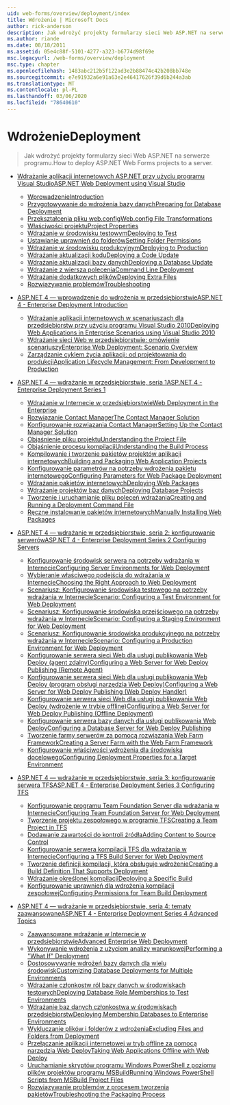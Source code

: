 ```yaml
---
uid: web-forms/overview/deployment/index
title: Wdrożenie | Microsoft Docs
author: rick-anderson
description: Jak wdrożyć projekty formularzy sieci Web ASP.NET na serwerze programu.
ms.author: riande
ms.date: 08/18/2011
ms.assetid: 05e4c88f-5101-4277-a323-b6774d98f69e
msc.legacyurl: /web-forms/overview/deployment
msc.type: chapter
ms.openlocfilehash: 1483abc212b5f122ad3e2b88474c42b208bb748e
ms.sourcegitcommit: e7e91932a6e91a63e2e46417626f39d6b244a3ab
ms.translationtype: MT
ms.contentlocale: pl-PL
ms.lasthandoff: 03/06/2020
ms.locfileid: "78640610"
---
```

# <a name="deployment"></a><span data-ttu-id="dd260-103">Wdrożenie</span><span class="sxs-lookup"><span data-stu-id="dd260-103">Deployment</span></span>

> <span data-ttu-id="dd260-104">Jak wdrożyć projekty formularzy sieci Web ASP.NET na serwerze programu.</span><span class="sxs-lookup"><span data-stu-id="dd260-104">How to deploy ASP.NET Web Forms projects to a server.</span></span>

- [<span data-ttu-id="dd260-105">Wdrażanie aplikacji internetowych ASP.NET przy użyciu programu Visual Studio</span><span class="sxs-lookup"><span data-stu-id="dd260-105">ASP.NET Web Deployment using Visual Studio</span></span>](visual-studio-web-deployment/index.md)

    - [<span data-ttu-id="dd260-106">Wprowadzenie</span><span class="sxs-lookup"><span data-stu-id="dd260-106">Introduction</span></span>](visual-studio-web-deployment/introduction.md)
    - [<span data-ttu-id="dd260-107">Przygotowywanie do wdrożenia bazy danych</span><span class="sxs-lookup"><span data-stu-id="dd260-107">Preparing for Database Deployment</span></span>](visual-studio-web-deployment/preparing-databases.md)
    - [<span data-ttu-id="dd260-108">Przekształcenia pliku web.config</span><span class="sxs-lookup"><span data-stu-id="dd260-108">Web.config File Transformations</span></span>](visual-studio-web-deployment/web-config-transformations.md)
    - [<span data-ttu-id="dd260-109">Właściwości projektu</span><span class="sxs-lookup"><span data-stu-id="dd260-109">Project Properties</span></span>](visual-studio-web-deployment/project-properties.md)
    - [<span data-ttu-id="dd260-110">Wdrażanie w środowisku testowym</span><span class="sxs-lookup"><span data-stu-id="dd260-110">Deploying to Test</span></span>](visual-studio-web-deployment/deploying-to-iis.md)
    - [<span data-ttu-id="dd260-111">Ustawianie uprawnień do folderów</span><span class="sxs-lookup"><span data-stu-id="dd260-111">Setting Folder Permissions</span></span>](visual-studio-web-deployment/setting-folder-permissions.md)
    - [<span data-ttu-id="dd260-112">Wdrażanie w środowisku produkcyjnym</span><span class="sxs-lookup"><span data-stu-id="dd260-112">Deploying to Production</span></span>](visual-studio-web-deployment/deploying-to-production.md)
    - [<span data-ttu-id="dd260-113">Wdrażanie aktualizacji kodu</span><span class="sxs-lookup"><span data-stu-id="dd260-113">Deploying a Code Update</span></span>](visual-studio-web-deployment/deploying-a-code-update.md)
    - [<span data-ttu-id="dd260-114">Wdrażanie aktualizacji bazy danych</span><span class="sxs-lookup"><span data-stu-id="dd260-114">Deploying a Database Update</span></span>](visual-studio-web-deployment/deploying-a-database-update.md)
    - [<span data-ttu-id="dd260-115">Wdrażanie z wiersza polecenia</span><span class="sxs-lookup"><span data-stu-id="dd260-115">Command Line Deployment</span></span>](visual-studio-web-deployment/command-line-deployment.md)
    - [<span data-ttu-id="dd260-116">Wdrażanie dodatkowych plików</span><span class="sxs-lookup"><span data-stu-id="dd260-116">Deploying Extra Files</span></span>](visual-studio-web-deployment/deploying-extra-files.md)
    - [<span data-ttu-id="dd260-117">Rozwiązywanie problemów</span><span class="sxs-lookup"><span data-stu-id="dd260-117">Troubleshooting</span></span>](visual-studio-web-deployment/troubleshooting.md)
- [<span data-ttu-id="dd260-118">ASP.NET 4 — wprowadzenie do wdrożenia w przedsiębiorstwie</span><span class="sxs-lookup"><span data-stu-id="dd260-118">ASP.NET 4 - Enterprise Deployment Introduction</span></span>](deploying-web-applications-in-enterprise-scenarios/index.md)

    - [<span data-ttu-id="dd260-119">Wdrażanie aplikacji internetowych w scenariuszach dla przedsiębiorstw przy użyciu programu Visual Studio 2010</span><span class="sxs-lookup"><span data-stu-id="dd260-119">Deploying Web Applications in Enterprise Scenarios using Visual Studio 2010</span></span>](deploying-web-applications-in-enterprise-scenarios/deploying-web-applications-in-enterprise-scenarios.md)
    - [<span data-ttu-id="dd260-120">Wdrażanie sieci Web w przedsiębiorstwie: omówienie scenariuszy</span><span class="sxs-lookup"><span data-stu-id="dd260-120">Enterprise Web Deployment: Scenario Overview</span></span>](deploying-web-applications-in-enterprise-scenarios/enterprise-web-deployment-scenario-overview.md)
    - [<span data-ttu-id="dd260-121">Zarządzanie cyklem życia aplikacji: od projektowania do produkcji</span><span class="sxs-lookup"><span data-stu-id="dd260-121">Application Lifecycle Management: From Development to Production</span></span>](deploying-web-applications-in-enterprise-scenarios/application-lifecycle-management-from-development-to-production.md)
- [<span data-ttu-id="dd260-122">ASP.NET 4 — wdrażanie w przedsiębiorstwie, seria 1</span><span class="sxs-lookup"><span data-stu-id="dd260-122">ASP.NET 4 - Enterprise Deployment Series 1</span></span>](web-deployment-in-the-enterprise/index.md)

    - [<span data-ttu-id="dd260-123">Wdrażanie w Internecie w przedsiębiorstwie</span><span class="sxs-lookup"><span data-stu-id="dd260-123">Web Deployment in the Enterprise</span></span>](web-deployment-in-the-enterprise/web-deployment-in-the-enterprise.md)
    - [<span data-ttu-id="dd260-124">Rozwiązanie Contact Manager</span><span class="sxs-lookup"><span data-stu-id="dd260-124">The Contact Manager Solution</span></span>](web-deployment-in-the-enterprise/the-contact-manager-solution.md)
    - [<span data-ttu-id="dd260-125">Konfigurowanie rozwiązania Contact Manager</span><span class="sxs-lookup"><span data-stu-id="dd260-125">Setting Up the Contact Manager Solution</span></span>](web-deployment-in-the-enterprise/setting-up-the-contact-manager-solution.md)
    - [<span data-ttu-id="dd260-126">Objaśnienie pliku projektu</span><span class="sxs-lookup"><span data-stu-id="dd260-126">Understanding the Project File</span></span>](web-deployment-in-the-enterprise/understanding-the-project-file.md)
    - [<span data-ttu-id="dd260-127">Objaśnienie procesu kompilacji</span><span class="sxs-lookup"><span data-stu-id="dd260-127">Understanding the Build Process</span></span>](web-deployment-in-the-enterprise/understanding-the-build-process.md)
    - [<span data-ttu-id="dd260-128">Kompilowanie i tworzenie pakietów projektów aplikacji internetowych</span><span class="sxs-lookup"><span data-stu-id="dd260-128">Building and Packaging Web Application Projects</span></span>](web-deployment-in-the-enterprise/building-and-packaging-web-application-projects.md)
    - [<span data-ttu-id="dd260-129">Konfigurowanie parametrów na potrzeby wdrożenia pakietu internetowego</span><span class="sxs-lookup"><span data-stu-id="dd260-129">Configuring Parameters for Web Package Deployment</span></span>](web-deployment-in-the-enterprise/configuring-parameters-for-web-package-deployment.md)
    - [<span data-ttu-id="dd260-130">Wdrażanie pakietów internetowych</span><span class="sxs-lookup"><span data-stu-id="dd260-130">Deploying Web Packages</span></span>](web-deployment-in-the-enterprise/deploying-web-packages.md)
    - [<span data-ttu-id="dd260-131">Wdrażanie projektów baz danych</span><span class="sxs-lookup"><span data-stu-id="dd260-131">Deploying Database Projects</span></span>](web-deployment-in-the-enterprise/deploying-database-projects.md)
    - [<span data-ttu-id="dd260-132">Tworzenie i uruchamianie pliku poleceń wdrażania</span><span class="sxs-lookup"><span data-stu-id="dd260-132">Creating and Running a Deployment Command File</span></span>](web-deployment-in-the-enterprise/creating-and-running-a-deployment-command-file.md)
    - [<span data-ttu-id="dd260-133">Ręczne instalowanie pakietów internetowych</span><span class="sxs-lookup"><span data-stu-id="dd260-133">Manually Installing Web Packages</span></span>](web-deployment-in-the-enterprise/manually-installing-web-packages.md)
- [<span data-ttu-id="dd260-134">ASP.NET 4 — wdrażanie w przedsiębiorstwie, seria 2: konfigurowanie serwerów</span><span class="sxs-lookup"><span data-stu-id="dd260-134">ASP.NET 4 - Enterprise Deployment Series 2 Configuring Servers</span></span>](configuring-server-environments-for-web-deployment/index.md)

    - [<span data-ttu-id="dd260-135">Konfigurowanie środowisk serwera na potrzeby wdrażania w Internecie</span><span class="sxs-lookup"><span data-stu-id="dd260-135">Configuring Server Environments for Web Deployment</span></span>](configuring-server-environments-for-web-deployment/configuring-server-environments-for-web-deployment.md)
    - [<span data-ttu-id="dd260-136">Wybieranie właściwego podejścia do wdrażania w Internecie</span><span class="sxs-lookup"><span data-stu-id="dd260-136">Choosing the Right Approach to Web Deployment</span></span>](configuring-server-environments-for-web-deployment/choosing-the-right-approach-to-web-deployment.md)
    - [<span data-ttu-id="dd260-137">Scenariusz: Konfigurowanie środowiska testowego na potrzeby wdrażania w Internecie</span><span class="sxs-lookup"><span data-stu-id="dd260-137">Scenario: Configuring a Test Environment for Web Deployment</span></span>](configuring-server-environments-for-web-deployment/scenario-configuring-a-test-environment-for-web-deployment.md)
    - [<span data-ttu-id="dd260-138">Scenariusz: Konfigurowanie środowiska przejściowego na potrzeby wdrażania w Internecie</span><span class="sxs-lookup"><span data-stu-id="dd260-138">Scenario: Configuring a Staging Environment for Web Deployment</span></span>](configuring-server-environments-for-web-deployment/scenario-configuring-a-staging-environment-for-web-deployment.md)
    - [<span data-ttu-id="dd260-139">Scenariusz: Konfigurowanie środowiska produkcyjnego na potrzeby wdrażania w Internecie</span><span class="sxs-lookup"><span data-stu-id="dd260-139">Scenario: Configuring a Production Environment for Web Deployment</span></span>](configuring-server-environments-for-web-deployment/scenario-configuring-a-production-environment-for-web-deployment.md)
    - [<span data-ttu-id="dd260-140">Konfigurowanie serwera sieci Web dla usługi publikowania Web Deploy (agent zdalny)</span><span class="sxs-lookup"><span data-stu-id="dd260-140">Configuring a Web Server for Web Deploy Publishing (Remote Agent)</span></span>](configuring-server-environments-for-web-deployment/configuring-a-web-server-for-web-deploy-publishing-remote-agent.md)
    - [<span data-ttu-id="dd260-141">Konfigurowanie serwera sieci Web dla usługi publikowania Web Deploy (program obsługi narzędzia Web Deploy)</span><span class="sxs-lookup"><span data-stu-id="dd260-141">Configuring a Web Server for Web Deploy Publishing (Web Deploy Handler)</span></span>](configuring-server-environments-for-web-deployment/configuring-a-web-server-for-web-deploy-publishing-web-deploy-handler.md)
    - [<span data-ttu-id="dd260-142">Konfigurowanie serwera sieci Web dla usługi publikowania Web Deploy (wdrożenie w trybie offline)</span><span class="sxs-lookup"><span data-stu-id="dd260-142">Configuring a Web Server for Web Deploy Publishing (Offline Deployment)</span></span>](configuring-server-environments-for-web-deployment/configuring-a-web-server-for-web-deploy-publishing-offline-deployment.md)
    - [<span data-ttu-id="dd260-143">Konfigurowanie serwera bazy danych dla usługi publikowania Web Deploy</span><span class="sxs-lookup"><span data-stu-id="dd260-143">Configuring a Database Server for Web Deploy Publishing</span></span>](configuring-server-environments-for-web-deployment/configuring-a-database-server-for-web-deploy-publishing.md)
    - [<span data-ttu-id="dd260-144">Tworzenie farmy serwerów za pomocą rozwiązania Web Farm Framework</span><span class="sxs-lookup"><span data-stu-id="dd260-144">Creating a Server Farm with the Web Farm Framework</span></span>](configuring-server-environments-for-web-deployment/creating-a-server-farm-with-the-web-farm-framework.md)
    - [<span data-ttu-id="dd260-145">Konfigurowanie właściwości wdrożenia dla środowiska docelowego</span><span class="sxs-lookup"><span data-stu-id="dd260-145">Configuring Deployment Properties for a Target Environment</span></span>](configuring-server-environments-for-web-deployment/configuring-deployment-properties-for-a-target-environment.md)
- [<span data-ttu-id="dd260-146">ASP.NET 4 — wdrażanie w przedsiębiorstwie, seria 3: konfigurowanie serwera TFS</span><span class="sxs-lookup"><span data-stu-id="dd260-146">ASP.NET 4 - Enterprise Deployment Series 3 Configuring TFS</span></span>](configuring-team-foundation-server-for-web-deployment/index.md)

    - [<span data-ttu-id="dd260-147">Konfigurowanie programu Team Foundation Server dla wdrażania w Internecie</span><span class="sxs-lookup"><span data-stu-id="dd260-147">Configuring Team Foundation Server for Web Deployment</span></span>](configuring-team-foundation-server-for-web-deployment/configuring-team-foundation-server-for-web-deployment.md)
    - [<span data-ttu-id="dd260-148">Tworzenie projektu zespołowego w programie TFS</span><span class="sxs-lookup"><span data-stu-id="dd260-148">Creating a Team Project in TFS</span></span>](configuring-team-foundation-server-for-web-deployment/creating-a-team-project-in-tfs.md)
    - [<span data-ttu-id="dd260-149">Dodawanie zawartości do kontroli źródła</span><span class="sxs-lookup"><span data-stu-id="dd260-149">Adding Content to Source Control</span></span>](configuring-team-foundation-server-for-web-deployment/adding-content-to-source-control.md)
    - [<span data-ttu-id="dd260-150">Konfigurowanie serwera kompilacji TFS dla wdrażania w Internecie</span><span class="sxs-lookup"><span data-stu-id="dd260-150">Configuring a TFS Build Server for Web Deployment</span></span>](configuring-team-foundation-server-for-web-deployment/configuring-a-tfs-build-server-for-web-deployment.md)
    - [<span data-ttu-id="dd260-151">Tworzenie definicji kompilacji, która obsługuje wdrożenie</span><span class="sxs-lookup"><span data-stu-id="dd260-151">Creating a Build Definition That Supports Deployment</span></span>](configuring-team-foundation-server-for-web-deployment/creating-a-build-definition-that-supports-deployment.md)
    - [<span data-ttu-id="dd260-152">Wdrażanie określonej kompilacji</span><span class="sxs-lookup"><span data-stu-id="dd260-152">Deploying a Specific Build</span></span>](configuring-team-foundation-server-for-web-deployment/deploying-a-specific-build.md)
    - [<span data-ttu-id="dd260-153">Konfigurowanie uprawnień dla wdrożenia kompilacji zespołowej</span><span class="sxs-lookup"><span data-stu-id="dd260-153">Configuring Permissions for Team Build Deployment</span></span>](configuring-team-foundation-server-for-web-deployment/configuring-permissions-for-team-build-deployment.md)
- [<span data-ttu-id="dd260-154">ASP.NET 4 — wdrażanie w przedsiębiorstwie, seria 4: tematy zaawansowane</span><span class="sxs-lookup"><span data-stu-id="dd260-154">ASP.NET 4 - Enterprise Deployment Series 4 Advanced Topics</span></span>](advanced-enterprise-web-deployment/index.md)

    - [<span data-ttu-id="dd260-155">Zaawansowane wdrażanie w Internecie w przedsiębiorstwie</span><span class="sxs-lookup"><span data-stu-id="dd260-155">Advanced Enterprise Web Deployment</span></span>](advanced-enterprise-web-deployment/advanced-enterprise-web-deployment.md)
    - [<span data-ttu-id="dd260-156">Wykonywanie wdrożenia z użyciem analizy warunkowej</span><span class="sxs-lookup"><span data-stu-id="dd260-156">Performing a "What If" Deployment</span></span>](advanced-enterprise-web-deployment/performing-a-what-if-deployment.md)
    - [<span data-ttu-id="dd260-157">Dostosowywanie wdrożeń bazy danych dla wielu środowisk</span><span class="sxs-lookup"><span data-stu-id="dd260-157">Customizing Database Deployments for Multiple Environments</span></span>](advanced-enterprise-web-deployment/customizing-database-deployments-for-multiple-environments.md)
    - [<span data-ttu-id="dd260-158">Wdrażanie członkostw ról bazy danych w środowiskach testowych</span><span class="sxs-lookup"><span data-stu-id="dd260-158">Deploying Database Role Memberships to Test Environments</span></span>](advanced-enterprise-web-deployment/deploying-database-role-memberships-to-test-environments.md)
    - [<span data-ttu-id="dd260-159">Wdrażanie baz danych członkostwa w środowiskach przedsiębiorstw</span><span class="sxs-lookup"><span data-stu-id="dd260-159">Deploying Membership Databases to Enterprise Environments</span></span>](advanced-enterprise-web-deployment/deploying-membership-databases-to-enterprise-environments.md)
    - [<span data-ttu-id="dd260-160">Wykluczanie plików i folderów z wdrożenia</span><span class="sxs-lookup"><span data-stu-id="dd260-160">Excluding Files and Folders from Deployment</span></span>](advanced-enterprise-web-deployment/excluding-files-and-folders-from-deployment.md)
    - [<span data-ttu-id="dd260-161">Przełączanie aplikacji internetowej w tryb offline za pomocą narzędzia Web Deploy</span><span class="sxs-lookup"><span data-stu-id="dd260-161">Taking Web Applications Offline with Web Deploy</span></span>](advanced-enterprise-web-deployment/taking-web-applications-offline-with-web-deploy.md)
    - [<span data-ttu-id="dd260-162">Uruchamianie skryptów programu Windows PowerShell z poziomu plików projektów programu MSBuild</span><span class="sxs-lookup"><span data-stu-id="dd260-162">Running Windows PowerShell Scripts from MSBuild Project Files</span></span>](advanced-enterprise-web-deployment/running-windows-powershell-scripts-from-msbuild-project-files.md)
    - [<span data-ttu-id="dd260-163">Rozwiązywanie problemów z procesem tworzenia pakietów</span><span class="sxs-lookup"><span data-stu-id="dd260-163">Troubleshooting the Packaging Process</span></span>](advanced-enterprise-web-deployment/troubleshooting-the-packaging-process.md)
